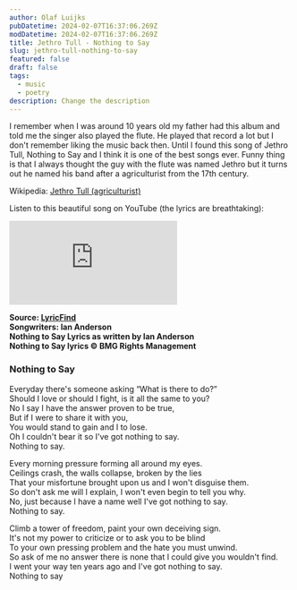 ```yaml
---
author: Olaf Luijks
pubDatetime: 2024-02-07T16:37:06.269Z
modDatetime: 2024-02-07T16:37:06.269Z
title: Jethro Tull - Nothing to Say
slug: jethro-tull-nothing-to-say
featured: false
draft: false
tags:
  - music
  - poetry
description: Change the description
---
```


I remember when I was around 10 years old my father had this album and told me the singer also played the flute. He played that record a lot but I don't remember liking the music back then. Until I found this song of Jethro Tull, Nothing to Say and I think it is one of the best songs ever. Funny thing is that I always thought the guy with the flute was named Jethro but it turns out he named his band after a agriculturist from the 17th century.

Wikipedia: [Jethro Tull (agriculturist)](<https://en.wikipedia.org/wiki/Jethro_Tull_(agriculturist)>)

Listen to this beautiful song on YouTube (the lyrics are breathtaking):

<iframe class="w-full rounded-lg aspect-video" src="https://www.youtube.com/embed/b1Pzk_UYnos?si=RPTFbM9pVomYOBuN" title="YouTube video player" frameborder="0" allow="accelerometer; autoplay; clipboard-write; encrypted-media; gyroscope; picture-in-picture; web-share" allowfullscreen></iframe>

**Source: [LyricFind](https://www.lyricfind.com/)**<br />
**Songwriters: Ian Anderson**<br />
**Nothing to Say Lyrics as written by Ian Anderson**<br />
**Nothing to Say lyrics &copy; BMG Rights Management**

### Nothing to Say

Everyday there's someone asking “What is there to do?”<br />
Should I love or should I fight, is it all the same to you?<br />
No I say I have the answer proven to be true,<br />
But if I were to share it with you,<br />
You would stand to gain and I to lose.<br />
Oh I couldn't bear it so I've got nothing to say.<br />
Nothing to say.<br />

Every morning pressure forming all around my eyes.<br />
Ceilings crash, the walls collapse, broken by the lies<br />
That your misfortune brought upon us and I won't disguise them.<br />
So don't ask me will I explain, I won't even begin to tell you why.<br />
No, just because I have a name well I've got nothing to say.<br />
Nothing to say.<br />

Climb a tower of freedom, paint your own deceiving sign.<br />
It's not my power to criticize or to ask you to be blind<br />
To your own pressing problem and the hate you must unwind.<br />
So ask of me no answer there is none that I could give you wouldn't find.<br />
I went your way ten years ago and I've got nothing to say.<br />
Nothing to say
